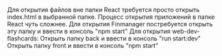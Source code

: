 Для открытия файлов вне папки React требуется просто открыть index.html в выбранной папке.
Процесс открытия приложений в папке React чуть сложнее. 
  Для открытия Finmanager постребуется открыть эту папку и ввести в консоль "npm start"
  Для открытия web-dev-flashcards:
    Открыть папку back и ввести в консоль "run start:dev"
    Открыть папку front и ввести в консоль "npm start" 
